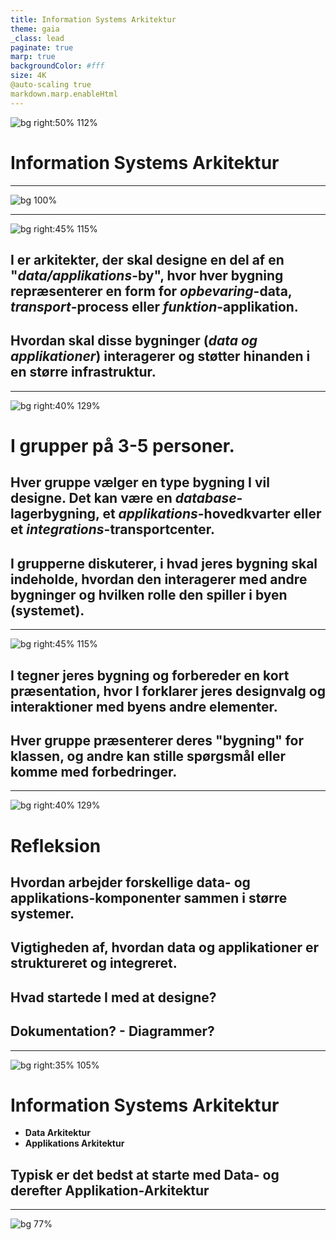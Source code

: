 ```yaml
---
title: Information Systems Arkitektur
theme: gaia
_class: lead
paginate: true
marp: true
backgroundColor: #fff
size: 4K
@auto-scaling true
markdown.marp.enableHtml
---
```


![bg right:50% 112%](./image/logo.jpg)

<!-- _class: invert -->
# **Information Systems Arkitektur**

---

![bg 100%](./image/city_3.jpg)

---

<!-- _class: invert -->
![bg right:45% 115%](./image/city_4.jpg)
## I er **arkitekter**, der skal designe en del af en "*data/applikations*-**by**", hvor hver bygning repræsenterer en form for *opbevaring*-**data**, *transport*-**process** eller *funktion*-**applikation**.

## Hvordan skal disse **bygninger** (*data og applikationer*) **interagerer** og støtter hinanden i en større **infrastruktur**.

---

<!-- _class: invert -->
![bg right:40% 129%](./image/city_4.jpg)
# **I grupper på 3-5 personer.**
## Hver gruppe vælger en type **bygning** I vil designe. Det kan være en *database*-**lagerbygning**, et *applikations*-**hovedkvarter** eller et *integrations*-**transportcenter**.

## I grupperne **diskuterer**, i hvad jeres bygning skal indeholde, hvordan den **interagerer** med andre bygninger og hvilken rolle den spiller i byen (**systemet**).

---

<!-- _class: invert -->
![bg right:45% 115%](./image/city_4.jpg)
## I tegner jeres bygning og forbereder en **kort præsentation**, hvor I forklarer jeres **designvalg** og **interaktioner** med byens andre elementer.

## Hver gruppe præsenterer deres "**bygning**" for klassen, og andre kan stille spørgsmål eller komme med forbedringer.

---

<!-- _class: invert -->
![bg right:40% 129%](./image/city_4.jpg)
# **Refleksion**
## Hvordan arbejder forskellige **data**- og **applikations**-komponenter **sammen** i større systemer.

## **Vigtigheden** af, hvordan data og applikationer er **struktureret** og **integreret**.

## **Hvad startede I med at designe?**

## **Dokumentation? - Diagrammer?**

---

![bg right:35% 105%](./image/toga_3.jpg)

# **Information Systems Arkitektur**
- **Data Arkitektur**
- **Applikations Arkitektur**

## Typisk er det bedst at **starte** med **Data**- og **derefter** **Applikation-Arkitektur**

---

![bg 77%](./image/35_viewpoints.png)